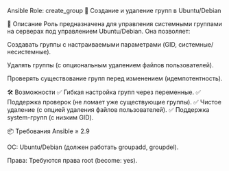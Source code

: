 Ansible Role: create_group
🔧 Создание и удаление групп в Ubuntu/Debian

📝 Описание
Роль предназначена для управления системными группами на серверах под управлением Ubuntu/Debian. Она позволяет:

Создавать группы с настраиваемыми параметрами (GID, системные/несистемные).

Удалять группы (с опциональным удалением файлов пользователей).

Проверять существование групп перед изменением (идемпотентность).

🛠️ Возможности
✅ Гибкая настройка групп через переменные.
✅ Поддержка проверок (не ломает уже существующие группы).
✅ Чистое удаление (с опцией удаления файлов пользователей).
✅ Поддержка system-групп (с низким GID).

📦 Требования
Ansible ≥ 2.9

ОС: Ubuntu/Debian (должен работать groupadd, groupdel).

Права: Требуются права root (become: yes).